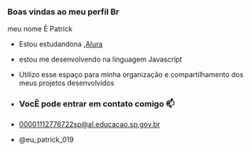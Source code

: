 ### Boas vindas ao meu perfil Br

meu nome È Patrick 

- Estou estudandona ,[Alura](https://www.alura.com.br)
- estou me desenvolvendo na linguagem Javascript
- Utilizo esse espaço para minha organização e compartilhamento dos meus projetos desenvolvidos

- ### VocÊ  pode entrar em contato comigo 📫
-  00001112776722sp@al.educacao.sp.gov.br
-  @eu_patrick_019 
